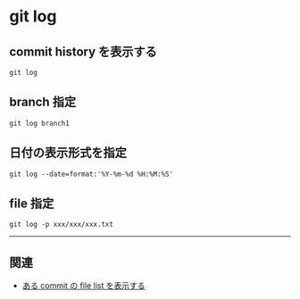 
# git log


## commit history を表示する

```
git log
```


## branch 指定

```
git log branch1
```


## 日付の表示形式を指定

```
git log --date=format:'%Y-%m-%d %H:%M:%S'
```


## file 指定

```
git log -p xxx/xxx/xxx.txt
```


---

## 関連

- [ある commit の file list を表示する ](git.show.md )



